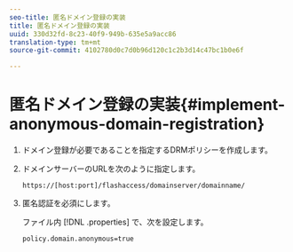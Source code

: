 ```yaml
---
seo-title: 匿名ドメイン登録の実装
title: 匿名ドメイン登録の実装
uuid: 330d32fd-8c23-40f9-949b-635e5a9acc86
translation-type: tm+mt
source-git-commit: 4102780d0c7d0b96d120c1c2b3d14c47bc1b0e6f

---
```



# 匿名ドメイン登録の実装{#implement-anonymous-domain-registration}

1. ドメイン登録が必要であることを指定するDRMポリシーを作成します。
1. ドメインサーバーのURLを次のように指定します。

   ```
   https://[host:port]/flashaccess/domainserver/domainname/
   ```

1. 匿名認証を必須にします。

   ファイル内 [!DNL .properties] で、次を設定します。

   ```
   policy.domain.anonymous=true 
   ```
